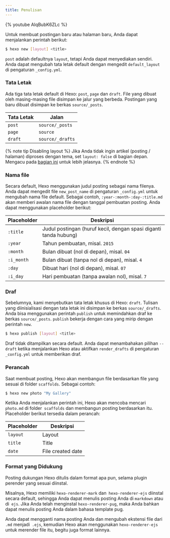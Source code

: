 ```yaml
---
title: Penulisan
---
```


{% youtube AIqBubK6ZLc %}

Untuk membuat postingan baru atau halaman baru, Anda dapat menjalankan perintah berikut:

``` bash
$ hexo new [layout] <title>
```

`post` adalah defaultnya `layout`, tetapi Anda dapat menyediakan sendiri. Anda dapat mengubah tata letak default dengan mengedit `default_layout` di pengaturan `_config.yml`.

### Tata Letak

Ada tiga tata letak default di Hexo: `post`, `page` dan `draft`. File yang dibuat oleh masing-masing file disimpan ke jalur yang berbeda. Postingan yang baru dibuat disimpan ke berkas `source/_posts`.

Tata Letak | Jalan
--- | ---
`post` | `source/_posts`
`page` | `source`
`draft` | `source/_drafts`

{% note tip Disabling layout %}
Jika Anda tidak ingin artikel (posting / halaman) diproses dengan tema, set `layout: false` di bagian depan. Mengacu pada [bagian ini](/docs/front-matter#Layout) untuk lebih jelasnya.
{% endnote %}

### Nama file

Secara default, Hexo menggunakan judul posting sebagai nama filenya. Anda dapat mengedit file `new_post_name` di pengaturan `_config.yml` untuk mengubah nama file default. Sebagai contoh, `:year-:month-:day-:title.md` akan memberi awalan nama file dengan tanggal pembuatan posting. Anda dapat menggunakan placeholder berikut:

Placeholder | Deskripsi
--- | ---
`:title` | Judul postingan (huruf kecil, dengan spasi diganti tanda hubung)
`:year` | Tahun pembuatan, misal. `2015`
`:month` | Bulan dibuat (nol di depan), misal. `04`
`:i_month` | Bulan dibuat (tanpa nol di depan), misal. `4`
`:day` | Dibuat hari (nol di depan), misal. `07`
`:i_day` | Hari pembuatan (tanpa awalan nol), misal. `7`

### Draf

Sebelumnya, kami menyebutkan tata letak khusus di Hexo: `draft`. Tulisan yang diinisialisasi dengan tata letak ini disimpan ke berkas `source/_drafts`. Anda bisa menggunakan perintah `publish` untuk memindahkan draf ke berkas `source/_posts`. `publish` bekerja dengan cara yang mirip dengan perintah `new`.

``` bash
$ hexo publish [layout] <title>
```

Draf tidak ditampilkan secara default. Anda dapat menambahakan pilihan `--draft` ketika menjalankan Hexo atau aktifkan `render_drafts` di pengaturan `_config.yml` untuk memberikan draf.

### Perancah

Saat membuat posting, Hexo akan membangun file berdasarkan file yang sesuai di folder `scaffolds`. Sebagai contoh:

``` bash
$ hexo new photo "My Gallery"
```

Ketika Anda menjalankan perintah ini, Hexo akan mencoba mencari `photo.md` di folder` scaffolds` dan membangun posting berdasarkan itu. Placeholder berikut tersedia dalam perancah:

Placeholder | Deskripsi
--- | ---
`layout` | Layout
`title` | Title
`date` | File created date

### Format yang Didukung

Posting dukungan Hexo ditulis dalam format apa pun, selama plugin perender yang sesuai diinstal.

Misalnya, Hexo memiliki `hexo-renderer-mark` dan` hexo-renderer-ejs` diinstal secara default, sehingga Anda dapat menulis posting Anda di `markdown` atau di` ejs`. Jika Anda telah menginstal `hexo-renderer-pug`, maka Anda bahkan dapat menulis posting Anda dalam bahasa template pug.

Anda dapat mengganti nama posting Anda dan mengubah ekstensi file dari `.md` menjadi` .ejs`, kemudian Hexo akan menggunakan `hexo-renderer-ejs` untuk merender file itu, begitu juga format lainnya.